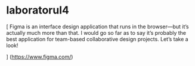 # laboratorul4
[
Figma is an interface design application that runs in the browser—but it’s actually much more than that. I would go so far as to say it’s probably the best application for team-based collaborative design projects. Let’s take a look!

]
(https://www.figma.com/)
